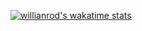 [![willianrod's wakatime stats](https://github-readme-stats.vercel.app/api/Rumanns?Rumanns=Rumanns)](https://github.com/Rumanns/github-readme-stats)
